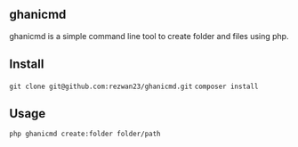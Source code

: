 ## ghanicmd
ghanicmd is a simple command line tool to create folder and files using php.

## Install
`git clone git@github.com:rezwan23/ghanicmd.git`
`composer install`

## Usage
`php ghanicmd create:folder folder/path`